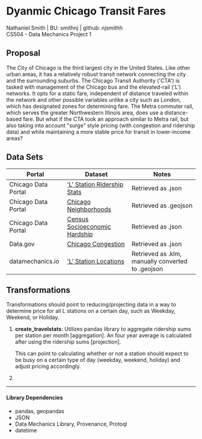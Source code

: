 
# Dyanmic Chicago Transit Fares
Nathaniel Smith | BU: smithnj | github: njsmithh </br>
CS504 - Data Mechanics Project 1

## Proposal
The City of Chicago is the third largest city in the United States. Like other urban areas, it has a relatively robust transit network connecting the city and the surrounding suburbs. The Chicago Transit Authority ('CTA') is tasked with management of the Chicago bus and the elevated-rail ('L') networks. It opts for a static fare, independent of distance traveled within the network and other possible variables unlike a city such as London, which has designated zones for determining fare. The Metra commuter rail, which serves the greater Northwestern Illinois area, does use a distance-based fare. But what if the CTA took an approach similar to Metra rail, but also taking into account "surge" style pricing (with congestion and ridership data) and while maintaining a more stable price for transit in lower-income areas?

## Data Sets

| Portal              | Dataset                                                                                                                                            | Notes                                             |
|---------------------|----------------------------------------------------------------------------------------------------------------------------------------------------|---------------------------------------------------|
| Chicago Data Portal | ['L' Station Ridership Stats](https://data.cityofchicago.org/Transportation/CTA-Ridership-L-Station-Entries-Daily-Totals/5neh-572f)                | Retrieved as .json                                |
| Chicago Data Portal | [Chicago Neighborhoods](https://data.cityofchicago.org/Facilities-Geographic-Boundaries/Boundaries-Neighborhoods/bbvz-uum9)                        | Retrieved as .geojson                                |
| Chicago Data Portal | [Census Socioeconomic Hardship](https://data.cityofchicago.org/Health-Human-Services/Census-Data-Selected-socioeconomic-indicators-in-C/kn9c-c2s2) | Retrieved as .json                                |
| Data.gov            | [Chicago Congestion](https://catalog.data.gov/dataset/chicago-traffic-tracker-historical-congestion-estimates-by-region-a0e83)                     | Retrieved as .json                                |
| datamechanics.io    | ['L' Station Locations](http://datamechanics.io/?prefix=smithnj/)                                                                                  | Retrieved as .klm, manually converted to .geojson |
## Transformations
Transformations should point to reducing/projecting data in a way to determine price for all L stations on a certain day, such as Weekday, Weekend, or Holiday.
1. **create_travelstats**: Utilizes pandas library to aggregate ridership sums per station per month [aggregation]. An four year average is calculated after using the ridership sums [projection].

    This can point to calculating whether or not a station should expect to be busy on a certain type of day (weekday, weekend, holiday) and adjust pricing accordingly.
2. 

---
#### Library Dependencies
* pandas, geopandas
* JSON
* Data Mechanics Library, Provenance, Protoql
* datetime
